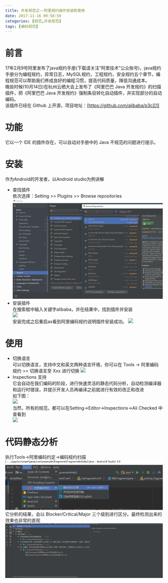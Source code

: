 ```yaml
---
title: 开发规范之——阿里规约插件安装和使用
date: 2017-11-16 09:58:59
categories: [规范,开发规范]
tags: [编码规范]
---
```


# 前言
17年2月9号阿里发布了java规约手册(下载请关注“阿里技术”公众账号)，java规约手册分为编程规约，异常日志，MySQL规约，工程规约，安全规约五个章节，编程规范可以帮助我们养成良好的编程习惯，提高代码质量，降低沟通成本。   
晚些时候(10月14日)在杭州云栖大会上发布了《阿里巴巴 Java 开发规约》的扫描插件，把《阿里巴巴 Java 开发规约》强制条目转化自动插件，并实现部分的自动编码。  
该插件已经在 Github 上开源，项目地址：[https://github.com/alibaba/p3c][1]    
<!--more-->

#  功能

它以一个 IDE 的插件存在，可以自动对手册中的 Java 不规范的问题进行提示。

# 安装  

作为Android的开发者，以Android studio为例讲解

- 查找插件  
  依次选择：Setting >> Plugins >> Browse repositories    
  ![查找插件][2]  
- 安装插件  
在搜索框中输入关键字alibaba，并在结果中，找到插件并安装  
  ![][3]  
安装完成之后重启as看到阿里编码规约说明插件安装成功。
![][4]

# 使用

- 切换语言   
可以切换语言，支持中文和英文两种语言环境，你可以在 Tools -> 阿里编码规约 >> 切换语言至 Xxx 进行切换
![][5]
- Inspections 支持  
它会自动在我们编码的阶段，进行快速灵活的静态代码分析，自动检测编译器和运行时错误，并提示开发人员再编译之前就进行有效的改正和改进  
如下图：  
![][6]  
当然，所有的规范，都可以在Setting->Editor->Inspections->Ali Checked 中查看到  
![][7]
# 代码静态分析 
执行Tools->阿里编码约定->编码规约扫描   
![扫描][8]   
它分析的结果，会以 Blocker/Critical/Major 三个级别进行区分。最终检测出来的效果也非常的直观  
![扫描结果][9]
 		





 



[1]: https://github.com/alibaba/p3c 
[2]: https://raw.githubusercontent.com/PGzxc/images/master/blog-images/alibaba-plug-repositories.png  
[3]: https://raw.githubusercontent.com/PGzxc/images/master/blog-images/alibaba-plugin-search.png
[4]: https://raw.githubusercontent.com/PGzxc/images/master/blog-images/alibaba-plugin-finish.png 
[5]: https://raw.githubusercontent.com/PGzxc/images/master/blog-images/alibaba-switch-language.png
[6]: https://raw.githubusercontent.com/PGzxc/images/master/blog-images/alibaba-msg.png 
[7]: https://raw.githubusercontent.com/PGzxc/images/master/blog-images/alibaba-plugin-inpections.png
[8]: https://raw.githubusercontent.com/PGzxc/images/master/blog-images/alibaba-plugin-scanning.png
[9]: https://raw.githubusercontent.com/PGzxc/images/master/blog-images/alibaba-scanning-result.png
